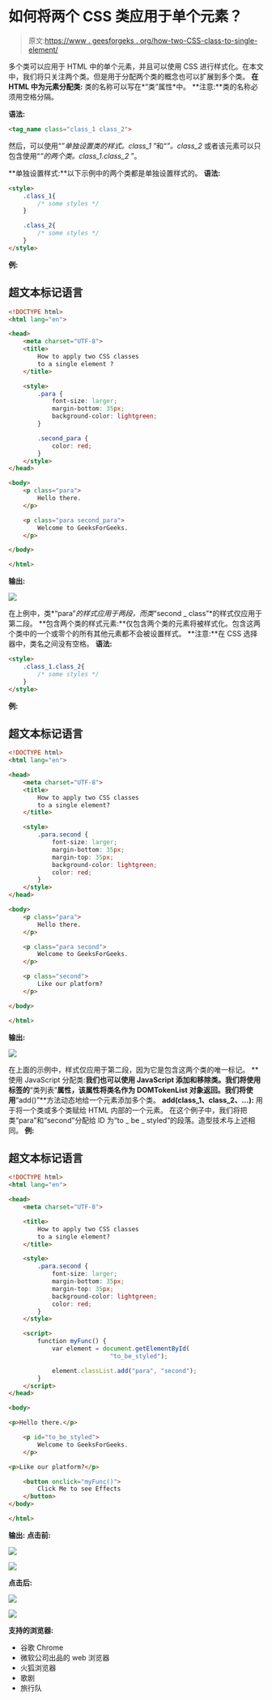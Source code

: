# 如何将两个 CSS 类应用于单个元素？

> 原文:[https://www . geesforgeks . org/how-two-CSS-class-to-single-element/](https://www.geeksforgeeks.org/how-to-apply-two-css-classes-to-a-single-element/)

多个类可以应用于 HTML 中的单个元素，并且可以使用 CSS 进行样式化。在本文中，我们将只关注两个类。但是用于分配两个类的概念也可以扩展到多个类。
**在 HTML 中为元素分配类:**
类的名称可以写在*“类”属性*中。
**注意:**类的名称必须用空格分隔。

**语法:**

```html
<tag_name class="class_1 class_2">
```

然后，可以使用“*”单独设置类的样式。class_1* ”和“*”。class_2* 或者该元素可以只包含使用“*”的两个类。class_1.class_2* ”。

**单独设置样式:**以下示例中的两个类都是单独设置样式的。
**语法:**

```html
<style>
    .class_1{
        /* some styles */
    }

    .class_2{
        /* some styles */
    }
</style>
```

**例:**

## 超文本标记语言

```html
<!DOCTYPE html>
<html lang="en">

<head>
    <meta charset="UTF-8">
    <title>
        How to apply two CSS classes
        to a single element ?   
    </title>

    <style>
        .para {
            font-size: larger;
            margin-bottom: 35px;
            background-color: lightgreen;
        }

        .second_para {
            color: red;
        }
    </style>
</head>

<body>
    <p class="para">
        Hello there.
    </p>

    <p class="para second_para">
        Welcome to GeeksForGeeks.
    </p>

</body>

</html>
```

**输出:**

![](img/a8cfa2a1d28572419dafbc9762f67674.png)

在上例中，类*“para”*的样式应用于两段，而类*“second _ class”*的样式仅应用于第二段。
**包含两个类的样式元素:**仅包含两个类的元素将被样式化。包含这两个类中的一个或零个的所有其他元素都不会被设置样式。
**注意:**在 CSS 选择器中，类名之间没有空格。
**语法:**

```html
<style>
    .class_1.class_2{
        /* some styles */
    }
</style>
```

**例:**

## 超文本标记语言

```html
<!DOCTYPE html>
<html lang="en">

<head>
    <meta charset="UTF-8">
    <title>
        How to apply two CSS classes
        to a single element?
    </title>

    <style>
        .para.second {
            font-size: larger;
            margin-bottom: 35px;
            margin-top: 35px;
            background-color: lightgreen;
            color: red;
        }
    </style>
</head>

<body>
    <p class="para">
        Hello there.
    </p>

    <p class="para second">
        Welcome to GeeksForGeeks.
    </p>

    <p class="second">
        Like our platform?
    </p>

</body>

</html>
```

**输出:**

![](img/e63f9c65bd35ed9204b3f99d668f5a15.png)

在上面的示例中，样式仅应用于第二段，因为它是包含这两个类的唯一标记。
**使用 JavaScript 分配类:**我们也可以使用 JavaScript 添加和移除类。我们将使用标签的**“类列表”**属性，该属性将类名作为 DOMTokenList 对象返回。我们将使用**“add()”**方法动态地给一个元素添加多个类。
**add(class_1、class_2、…):** 用于将一个类或多个类赋给 HTML 内部的一个元素。
在这个例子中，我们将把类“para”和“second”分配给 ID 为“to _ be _ styled”的段落。造型技术与上述相同。
**例:**

## 超文本标记语言

```html
<!DOCTYPE html>
<html lang="en">

<head>
    <meta charset="UTF-8">

    <title>
        How to apply two CSS classes
        to a single element?
    </title>

    <style>
        .para.second {
            font-size: larger;
            margin-bottom: 35px;
            margin-top: 35px;
            background-color: lightgreen;
            color: red;
        }
    </style>

    <script>
        function myFunc() {
            var element = document.getElementById(
                            "to_be_styled");

            element.classList.add("para", "second");
        }
    </script>
</head>

<body>

<p>Hello there.</p>

    <p id="to_be_styled">
        Welcome to GeeksForGeeks.
    </p>

<p>Like our platform?</p>

    <button onclick="myFunc()">
        Click Me to see Effects
    </button>
</body>

</html>
```

**输出:**
**点击前:**

![](img/d91162f0d0b2dc3f2b62accbce3e57fd.png)

![](img/c28e5508bfb06271937f67755fff3f29.png)

**点击后:**

![](img/4c87f0b442c39be3279fc1613a8eed54.png)

![](img/6a14223573997ed9411a71b92073a3ba.png)

**支持的浏览器:**

*   谷歌 Chrome
*   微软公司出品的 web 浏览器
*   火狐浏览器
*   歌剧
*   旅行队